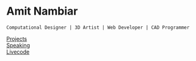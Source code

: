 # Amit Nambiar
`Computational Designer | 3D Artist | Web Developer | CAD Programmer`  

[Projects](/projects/index.md)  
[Speaking](/speaking/index.md)  
[Livecode](/livecode/index.md)
